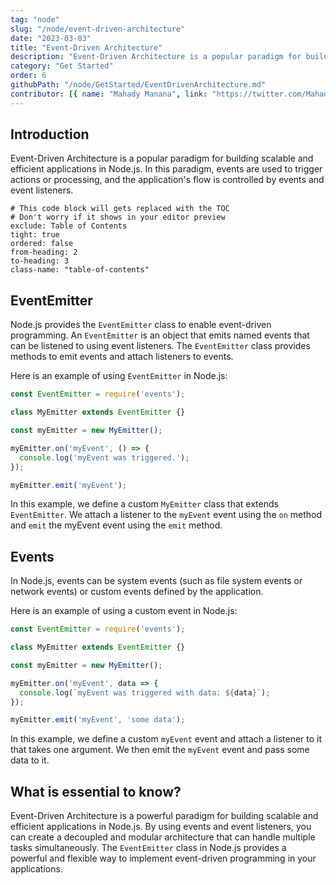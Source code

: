 ```yaml
---
tag: "node"
slug: "/node/event-driven-architecture"
date: "2023-03-03"
title: "Event-Driven Architecture"
description: "Event-Driven Architecture is a popular paradigm for building scalable and efficient applications in Node.js"
category: "Get Started"
order: 6
githubPath: "/node/GetStarted/EventDrivenArchitecture.md"
contributor: [{ name: "Mahady Manana", link: "https://twitter.com/MahadyManana" }, { name: "Haja", link: "https://twitter.com/Haja261M" }]
---
```



## Introduction

Event-Driven Architecture is a popular paradigm for building scalable and efficient applications in Node.js. In this paradigm, events are used to trigger actions or processing, and the application's flow is controlled by events and event listeners.

```toc
# This code block will gets replaced with the TOC
# Don't worry if it shows in your editor preview
exclude: Table of Contents
tight: true
ordered: false
from-heading: 2
to-heading: 3
class-name: "table-of-contents"
```

## EventEmitter

Node.js provides the `EventEmitter` class to enable event-driven programming. An `EventEmitter` is an object that emits named events that can be listened to using event listeners. The `EventEmitter` class provides methods to emit events and attach listeners to events.

Here is an example of using `EventEmitter` in Node.js:

```javascript
const EventEmitter = require('events');

class MyEmitter extends EventEmitter {}

const myEmitter = new MyEmitter();

myEmitter.on('myEvent', () => {
  console.log('myEvent was triggered.');
});

myEmitter.emit('myEvent');
```

In this example, we define a custom `MyEmitter` class that extends `EventEmitter`. We attach a listener to the `myEvent` event using the `on` method and `emit` the myEvent event using the `emit` method.

## Events

In Node.js, events can be system events (such as file system events or network events) or custom events defined by the application.

Here is an example of using a custom event in Node.js:

```javascript
const EventEmitter = require('events');

class MyEmitter extends EventEmitter {}

const myEmitter = new MyEmitter();

myEmitter.on('myEvent', data => {
  console.log(`myEvent was triggered with data: ${data}`);
});

myEmitter.emit('myEvent', 'some data');
```

In this example, we define a custom `myEvent` event and attach a listener to it that takes one argument. We then emit the `myEvent` event and pass some data to it.

## What is essential to know?

Event-Driven Architecture is a powerful paradigm for building scalable and efficient applications in Node.js. By using events and event listeners, you can create a decoupled and modular architecture that can handle multiple tasks simultaneously. The `EventEmitter` class in Node.js provides a powerful and flexible way to implement event-driven programming in your applications.




